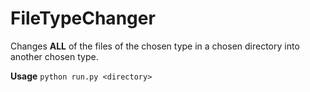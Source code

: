 # FileTypeChanger
Changes **ALL** of the files of the chosen type in a chosen directory into another chosen type.

**Usage**
`python run.py <directory>`



